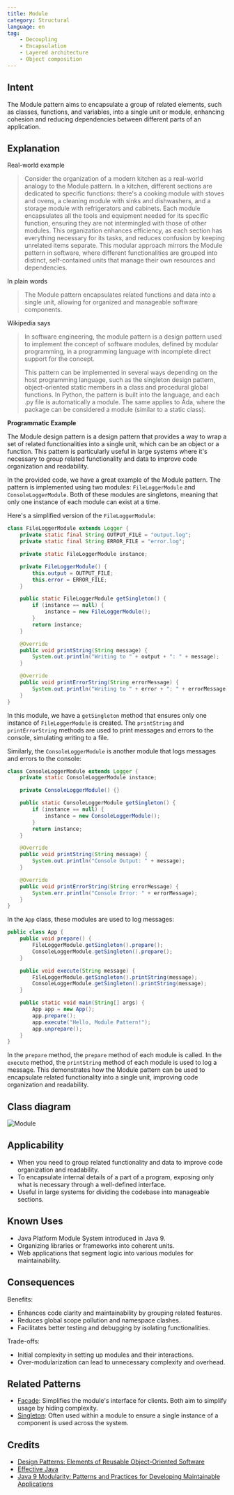 ```yaml
---
title: Module
category: Structural
language: en
tag:
    - Decoupling
    - Encapsulation
    - Layered architecture
    - Object composition
---
```


## Intent

The Module pattern aims to encapsulate a group of related elements, such as classes, functions, and variables, into a single unit or module, enhancing cohesion and reducing dependencies between different parts of an application.

## Explanation

Real-world example

> Consider the organization of a modern kitchen as a real-world analogy to the Module pattern. In a kitchen, different sections are dedicated to specific functions: there's a cooking module with stoves and ovens, a cleaning module with sinks and dishwashers, and a storage module with refrigerators and cabinets. Each module encapsulates all the tools and equipment needed for its specific function, ensuring they are not intermingled with those of other modules. This organization enhances efficiency, as each section has everything necessary for its tasks, and reduces confusion by keeping unrelated items separate. This modular approach mirrors the Module pattern in software, where different functionalities are grouped into distinct, self-contained units that manage their own resources and dependencies. 

In plain words

> The Module pattern encapsulates related functions and data into a single unit, allowing for organized and manageable software components.

Wikipedia says

> In software engineering, the module pattern is a design pattern used to implement the concept of software modules, defined by modular programming, in a programming language with incomplete direct support for the concept.
> 
> This pattern can be implemented in several ways depending on the host programming language, such as the singleton design pattern, object-oriented static members in a class and procedural global functions. In Python, the pattern is built into the language, and each .py file is automatically a module. The same applies to Ada, where the package can be considered a module (similar to a static class).

**Programmatic Example**

The Module design pattern is a design pattern that provides a way to wrap a set of related functionalities into a single unit, which can be an object or a function. This pattern is particularly useful in large systems where it's necessary to group related functionality and data to improve code organization and readability.

In the provided code, we have a great example of the Module pattern. The pattern is implemented using two modules: `FileLoggerModule` and `ConsoleLoggerModule`. Both of these modules are singletons, meaning that only one instance of each module can exist at a time.

Here's a simplified version of the `FileLoggerModule`:

```java
class FileLoggerModule extends Logger {
    private static final String OUTPUT_FILE = "output.log";
    private static final String ERROR_FILE = "error.log";

    private static FileLoggerModule instance;

    private FileLoggerModule() {
        this.output = OUTPUT_FILE;
        this.error = ERROR_FILE;
    }

    public static FileLoggerModule getSingleton() {
        if (instance == null) {
            instance = new FileLoggerModule();
        }
        return instance;
    }

    @Override
    public void printString(String message) {
        System.out.println("Writing to " + output + ": " + message);
    }

    @Override
    public void printErrorString(String errorMessage) {
        System.out.println("Writing to " + error + ": " + errorMessage);
    }
}
```

In this module, we have a `getSingleton` method that ensures only one instance of `FileLoggerModule` is created. The `printString` and `printErrorString` methods are used to print messages and errors to the console, simulating writing to a file.

Similarly, the `ConsoleLoggerModule` is another module that logs messages and errors to the console:

```java
class ConsoleLoggerModule extends Logger {
    private static ConsoleLoggerModule instance;

    private ConsoleLoggerModule() {}

    public static ConsoleLoggerModule getSingleton() {
        if (instance == null) {
            instance = new ConsoleLoggerModule();
        }
        return instance;
    }

    @Override
    public void printString(String message) {
        System.out.println("Console Output: " + message);
    }

    @Override
    public void printErrorString(String errorMessage) {
        System.err.println("Console Error: " + errorMessage);
    }
}
```

In the `App` class, these modules are used to log messages:

```java
public class App {
    public void prepare() {
        FileLoggerModule.getSingleton().prepare();
        ConsoleLoggerModule.getSingleton().prepare();
    }

    public void execute(String message) {
        FileLoggerModule.getSingleton().printString(message);
        ConsoleLoggerModule.getSingleton().printString(message);
    }

    public static void main(String[] args) {
        App app = new App();
        app.prepare();
        app.execute("Hello, Module Pattern!");
        app.unprepare();
    }
}
```

In the `prepare` method, the `prepare` method of each module is called. In the `execute` method, the `printString` method of each module is used to log a message. This demonstrates how the Module pattern can be used to encapsulate related functionality into a single unit, improving code organization and readability.

## Class diagram

![Module](./etc/module.png "Module")

## Applicability

* When you need to group related functionality and data to improve code organization and readability.
* To encapsulate internal details of a part of a program, exposing only what is necessary through a well-defined interface.
* Useful in large systems for dividing the codebase into manageable sections.

## Known Uses

* Java Platform Module System introduced in Java 9.
* Organizing libraries or frameworks into coherent units.
* Web applications that segment logic into various modules for maintainability.

## Consequences

Benefits:

* Enhances code clarity and maintainability by grouping related features.
* Reduces global scope pollution and namespace clashes.
* Facilitates better testing and debugging by isolating functionalities.

Trade-offs:

* Initial complexity in setting up modules and their interactions.
* Over-modularization can lead to unnecessary complexity and overhead.

## Related Patterns

* [Facade](https://java-design-patterns.com/patterns/facade/): Simplifies the module's interface for clients. Both aim to simplify usage by hiding complexity.
* [Singleton](https://java-design-patterns.com/patterns/singleton/): Often used within a module to ensure a single instance of a component is used across the system.

## Credits

* [Design Patterns: Elements of Reusable Object-Oriented Software](https://amzn.to/3w0pvKI)
* [Effective Java](https://amzn.to/4cGk2Jz)
* [Java 9 Modularity: Patterns and Practices for Developing Maintainable Applications](https://amzn.to/4b4CWIK)
